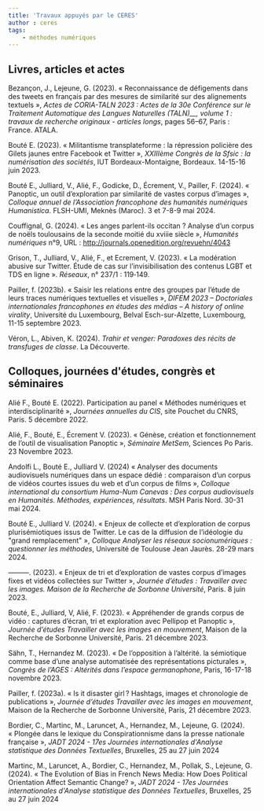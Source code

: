 ```yaml
---
title: 'Travaux appuyés par le CERES'
author : ceres
tags:
    - méthodes numériques
---
```


## Livres, articles et actes

Bezançon, J., Lejeune, G. (2023). « Reconnaissance de défigements dans des tweets en français par des mesures de similarité sur des alignements textuels », _Actes de CORIA-TALN 2023 : Actes de la 30e Conférence sur le Traitement Automatique des Langues Naturelles (TALN)__, volume 1 : travaux de recherche originaux - articles longs_, pages 56–67, Paris : France. ATALA.

Bouté E. (2023). « Militantisme transplateforme : la répression policière des Gilets jaunes entre Facebook et Twitter », _XXIIIème Congrès de la Sfsic : la numérisation des sociétés_, IUT Bordeaux-Montaigne, Bordeaux. 14-15-16 juin 2023.

Bouté E., Julliard, V., Alié, F., Godicke, D., Écrement, V., Pailler, F. (2024). « Panoptic, un outil d’exploration par similarité de vastes corpus d’images », _Colloque annuel de l’Association francophone des humanités numériques Humanistica_. FLSH-UMI, Meknès (Maroc). 3 et 7-8-9 mai 2024.

Couffignal, G. (2024). « Les anges parlent-ils occitan ? Analyse d’un corpus de noëls toulousains de la seconde moitié du xviiie siècle », _Humanités numériques_ n°9, URL : http://journals.openedition.org/revuehn/4043

Grison, T., Julliard, V., Alié, F., et Ecrement, V. (2023). « La modération abusive sur Twitter. Étude de cas sur l’invisibilisation des contenus LGBT et TDS en ligne ». _Réseaux_, n° 237/1 : 119‑149. 

Pailler, f. (2023b). « Saisir les relations entre des groupes par l’étude de leurs traces numériques textuelles et visuelles », _DIFEM 2023 – Doctoriales internationales francophones en études des médias – A history of online virality_, Université du Luxembourg, Belval Esch-sur-Alzette, Luxembourg, 11-15 septembre 2023.

Véron, L., Abiven, K. (2024). _Trahir et venger: Paradoxes des récits de transfuges de classe_. La Découverte.

## Colloques, journées d'études, congrès et séminaires

Alié F., Bouté E. (2022). Participation au panel « Méthodes numériques et interdisciplinarité », _Journées annuelles du CIS_, site Pouchet du CNRS, Paris. 5 décembre 2022.

Alié, F., Bouté, E., Écrement V. (2023). « Génèse, création et fonctionnement de l’outil de visualisation Panoptic », _Séminaire MetSem_, Sciences Po Paris. 23 Novembre 2023.

Andolfi L., Bouté E., Julliard V. (2024) « Analyser des documents audiovisuels numériques dans un espace dédié : comparaison d’un corpus de vidéos courtes issues du web et d’un corpus de films », _Colloque international du consortium Huma-Num Canevas : Des corpus audiovisuels en Humanités. Méthodes, expériences, résultats_. MSH Paris Nord. 30-31 mai 2024.

Bouté E., Julliard V. (2024). « Enjeux de collecte et d’exploration de corpus plurisémiotiques issus de Twitter. Le cas de la diffusion de l’idéologie du "grand remplacement" », _Colloque Analyser les réseaux socionumériques : questionner les méthodes_, Université de Toulouse Jean Jaurès. 28-29 mars 2024.

———. (2023). « Enjeux de tri et d’exploration de vastes corpus d’images fixes et vidéos collectées sur Twitter », _Journée d’études : Travailler avec les images. Maison de la Recherche de Sorbonne Université_, Paris. 8 juin 2023.

Bouté, E., Julliard, V,  Alié, F. (2023). « Appréhender de grands corpus de vidéo : captures d’écran, tri et exploration avec Pellipop et Panoptic », _Journée d’études Travailler avec les images en mouvement_, Maison de la Recherche de Sorbonne Université, Paris. 21 décembre 2023.

Sähn, T., Hernandez M. (2023). « De l’opposition à l’altérité. la sémiotique comme base d’une analyse automatisée des représentations picturales », _Congrès de l’AGES : Altérités dans l’espace germanophone_, Paris, 16-17-18 novembre 2023.

Pailler, f. (2023a). « Is it disaster girl ? Hashtags, images et chronologie de publications », _Journée d’études Travailler avec les images en mouvement_, Maison de la Recherche de Sorbonne Université, Paris, 21 décembre 2023.

Bordier, C., Martinc, M., Laruncet, A., Hernandez, M., Lejeune, G. (2024). « Plongée dans le lexique du Conspirationnisme dans la presse nationale française », _JADT 2024 - 17es Journées internationales d'Analyse statistique des Données Textuelles_, Bruxelles, 25 au 27 juin 2024

Martinc, M., Laruncet, A., Bordier, C., Hernandez, M., Pollak, S., Lejeune, G. (2024). « The Evolution of Bias in French News Media: How Does Political Orientation Affect Semantic Change? », _JADT 2024 - 17es Journées internationales d'Analyse statistique des Données Textuelles_, Bruxelles, 25 au 27 juin 2024
